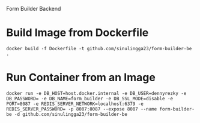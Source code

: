 Form Builder Backend

# Build Image from Dockerfile
```
docker build -f Dockerfile -t github.com/sinulingga23/form-builder-be .
```

# Run Container from an Image
```
docker run -e DB_HOST=host.docker.internal -e DB_USER=dennyrezky -e DB_PASSWORD= -e DB_NAME=form_builder -e DB_SSL_MODE=disable -e PORT=8087 -e REDIS_SERVER_NETWORK=localhost:6379 -e REDIS_SERVER_PASSWORD= -p 8087:8087 --expose 8087 --name form-builder-be -d github.com/sinulingga23/form-builder-be
```
